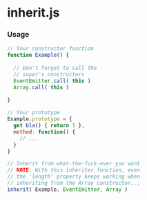 inherit.js
==========

### Usage

```javascript
// Your constructor function
function Example() {
  
  // Don't forget to call the
  // super's constructors
  EventEmitter.call( this )
  Array.call( this )
  
}
```

```javascript
// Your prototype
Example.prototype = {
  get bla() { return 1 },
  method: function() {
    // ...
  }
}
```

```javascript
// Inherit from what-the-fuck-ever you want
// NOTE: With this inheriter function, even
// the 'length' property keeps working when
// inheriting from the Array constructor...
inherit( Example, EventEmitter, Array )
```
